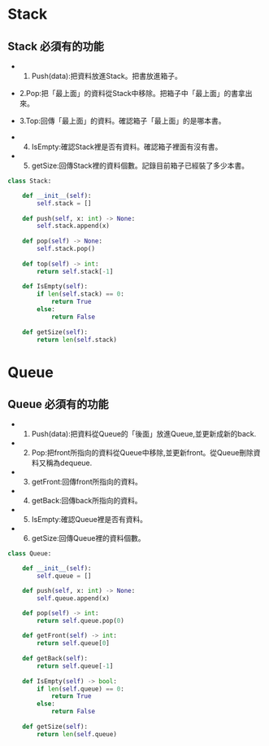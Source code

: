 Stack
===

Stack 必須有的功能
---

* 1. Push(data):把資料放進Stack。把書放進箱子。

* 2.Pop:把「最上面」的資料從Stack中移除。把箱子中「最上面」的書拿出來。

* 3.Top:回傳「最上面」的資料。確認箱子「最上面」的是哪本書。

* 4. IsEmpty:確認Stack裡是否有資料。確認箱子裡面有沒有書。

* 5. getSize:回傳Stack裡的資料個數。記錄目前箱子已經裝了多少本書。

```py
class Stack:

    def __init__(self):
        self.stack = []
        
    def push(self, x: int) -> None:
        self.stack.append(x)
    
    def pop(self) -> None:
        self.stack.pop()
        
    def top(self) -> int:
        return self.stack[-1]
    
    def IsEmpty(self):
        if len(self.stack) == 0:
            return True
        else:
            return False
        
    def getSize(self):
        return len(self.stack)
```


Queue
===

Queue 必須有的功能
---

* 1. Push(data):把資料從Queue的「後面」放進Queue,並更新成新的back.

* 2. Pop:把front所指向的資料從Queue中移除,並更新front。從Queue刪除資料又稱為dequeue.

* 3. getFront:回傳front所指向的資料。

* 4. getBack:回傳back所指向的資料。

* 5. IsEmpty:確認Queue裡是否有資料。

* 6. getSize:回傳Queue裡的資料個數。

```py
class Queue:

    def __init__(self):
        self.queue = []

    def push(self, x: int) -> None:
        self.queue.append(x)

    def pop(self) -> int:
        return self.queue.pop(0)
        
    def getFront(self) -> int:
        return self.queue[0]
    
    def getBack(self):
        return self.queue[-1]
        
    def IsEmpty(self) -> bool:
        if len(self.queue) == 0:
            return True
        else:
            return False
    
    def getSize(self):
        return len(self.queue)
```
